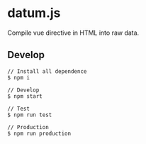 # datum.js
Compile vue directive in HTML into raw data.

## Develop
```
// Install all dependence
$ npm i

// Develop
$ npm start

// Test
$ npm run test

// Production
$ npm run production
```
